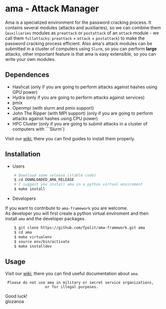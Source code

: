 # ama - Attack Manager

Ama is a specialized environment for the password cracking process. It contains several modules (attacks and auxiliaries), so we can combine them (`auxiliaries` modules as `preattack` or `postattack` of an `attack` module - we call them `fullattacks`: `preattack` + `attack` + `postattack`) to make the password cracking process efficient.
Also ama's attack modules can be submitted in a cluster of computers using `Slurm`, so you can perform **large** attacks, other important feature is that ama is easy extensible, so you can write your own modules.

## Dependences
* Hashcat (only if you are going to perform attacks against hashes using GPU power)
* Hydra (only if you are going to perform attacks against services)
* pmix
* Openmpi (with slurm and pmix support)
* John The Ripper (with MPI support) (only if you are going to perform attacks against hashes using CPU power)
* HPC Cluster (only if you are going to submit attacks in a cluster of computers with ```Slurm`)

Visit our [wiki](https://github.com/fpolit/ama-framework/wiki), there you can find guides to install them properly.


## Installation
* Users

```bash
    # Download some release (stable code)
    $ cd DOWNLOADED_AMA_RELEASE
    # I suggest you install ama in a python virtual enviroment
    $ make install
```

* Developers

If you want to contribute to `ama-framework` you are welcome.   
As developer you will first create a python virtual enviroment 
and then install `ama` and the developer packages.
```bash
    $ git clone https://github.com/fpolit/ama-framework.git ama
    $ cd ama
    $ make virtualenv
    $ source env/bin/activate
    $ make installdev
```

## Usage
Visit our [wiki](https://github.com/fpolit/ama-framework/wiki), there you can find useful documentation about `ama`.  



     Please do not use ama in military or secret service organizations,
                      or for illegal purposes.



Good luck!  
            glozanoa
